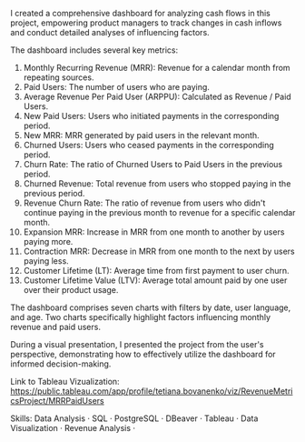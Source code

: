 I created a comprehensive dashboard for analyzing cash flows in this project, empowering product managers to track changes in cash inflows and conduct detailed analyses of influencing factors.

The dashboard includes several key metrics:

 1) Monthly Recurring Revenue (MRR): Revenue for a calendar month from repeating sources.
 2) Paid Users: The number of users who are paying.
 3) Average Revenue Per Paid User (ARPPU): Calculated as Revenue / Paid Users.
 4) New Paid Users: Users who initiated payments in the corresponding period.
 5) New MRR: MRR generated by paid users in the relevant month.
 6) Churned Users: Users who ceased payments in the corresponding period.
 7) Churn Rate: The ratio of Churned Users to Paid Users in the previous period.
 8) Churned Revenue: Total revenue from users who stopped paying in the previous period.
 9) Revenue Churn Rate: The ratio of revenue from users who didn't continue paying in the previous month to revenue for a specific calendar month.
 10) Expansion MRR: Increase in MRR from one month to another by users paying more.
 11) Contraction MRR: Decrease in MRR from one month to the next by users paying less.
 12) Customer Lifetime (LT): Average time from first payment to user churn.
 13) Customer Lifetime Value (LTV): Average total amount paid by one user over their product usage.

The dashboard comprises seven charts with filters by date, user language, and age. Two charts specifically highlight factors influencing monthly revenue and paid users.

During a visual presentation, I presented the project from the user's perspective, demonstrating how to effectively utilize the dashboard for informed decision-making.

Link to Tableau Vizualization: https://public.tableau.com/app/profile/tetiana.bovanenko/viz/RevenueMetricsProject/MRRPaidUsers

Skills:
Data Analysis · SQL · PostgreSQL · DBeaver · Tableau · Data Visualization · Revenue Analysis · 
